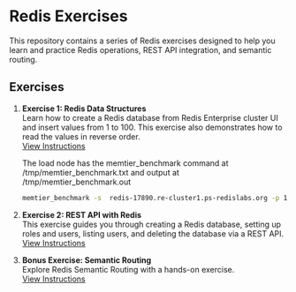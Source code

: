# Redis Exercises

This repository contains a series of Redis exercises designed to help you learn and practice Redis operations, REST API integration, and semantic routing.

## Exercises

1. **Exercise 1: Redis Data Structures**  
   Learn how to create a Redis database from Redis Enterprise cluster UI and insert values from 1 to 100. This exercise also demonstrates how to read the values in reverse order.  
   [View Instructions](https://github.com/mohflow/redis/blob/main/exercise-1-redis-ds/README.md)

   The load node has the memtier_benchmark command at /tmp/memtier_benchmark.txt and output at /tmp/memtier_benchmark.out
   ```bash
   memtier_benchmark -s  redis-17890.re-cluster1.ps-redislabs.org -p 17890 --threads=4 --clients=50 --requests 10000 --data-size 128 --ratio=1:0
   ```
3. **Exercise 2: REST API with Redis**  
   This exercise guides you through creating a Redis database, setting up roles and users, listing users, and deleting the database via a REST API.  
   [View Instructions](https://github.com/mohflow/redis/tree/main/exercise-2-rest-api/README.md)

4. **Bonus Exercise: Semantic Routing**  
   Explore Redis Semantic Routing with a hands-on exercise.  
   [View Instructions](https://github.com/mohflow/redis/blob/main/semantic-routing-bonus-exercise/README.md)
